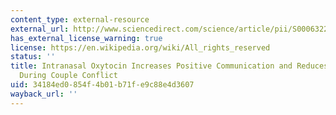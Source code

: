 ```yaml
---
content_type: external-resource
external_url: http://www.sciencedirect.com/science/article/pii/S0006322308012407
has_external_license_warning: true
license: https://en.wikipedia.org/wiki/All_rights_reserved
status: ''
title: Intranasal Oxytocin Increases Positive Communication and Reduces Cortisol Levels
  During Couple Conflict
uid: 34184ed0-854f-4b01-b71f-e9c88e4d3607
wayback_url: ''
---
```

